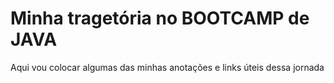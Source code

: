 # Minha tragetória no BOOTCAMP de JAVA
Aqui vou colocar algumas das minhas anotações e links úteis dessa jornada
